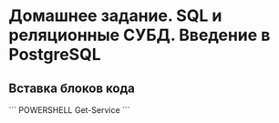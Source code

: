 # Домашнее задание. SQL и реляционные СУБД. Введение в PostgreSQL 

## Вставка блоков кода
\``` POWERSHELL
Get-Service
\```
